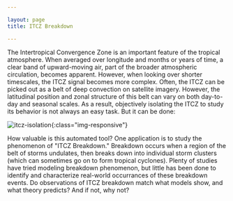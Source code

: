```yaml
---

layout: page
title: ITCZ Breakdown

---
```



<!---
1. Paragraph introducing ITCZ
    a. Broad overview
    b. Big thing I want to emphasize here: how, exactly, is the ITCZ defined? It can be viewed from a variety of lenses and timescales.
    c. Can maybe include a schematic from a theoretical paper or textbook, w/ *proper credit* of course. 

2. Paragraph introducing ITCZ Breakdown
    a. Past studies, barotropic instability theory

3. Summarizing of lack of understanding and purpose of research:
    a. Can ITCZ (breakdown) be reliably identified in Reanalysis datasets (e.g. ERA-Interim)?
    b. Does breakdown rate match theory? "Matching theory" can be broken down into a number of different techniques, but the most important ones are:
        i) Unstable growth rate of some modes
        ii) 

4. Eye-catching animation/graphic:
    I'm thinking the animation of the ITCZ-isolated strip over a few months would be ideal.
-->

The Intertropical Convergence Zone is an important feature of the tropical atmosphere. When averaged over longitude and months or years of time, a clear band of upward-moving air, part of the broader atmospheric circulation, becomes apparent. However, when looking over shorter timescales, the ITCZ signal becomes more complex. Often, the ITCZ can be picked out as a belt of deep convection on satellite imagery.  However, the latitudinal position and zonal structure of this belt can vary on both day-to-day and seasonal scales. As a result, objectively isolating the ITCZ to study its behavior is not always an easy task. But it can be done:  

![itcz-isolation](/figures/itcz_isolated_shift.gif){:class="img-responsive"}

How valuable is this automated tool? One application is to study the phenomenon of "ITCZ Breakdown." Breakdown occurs when a region of the belt of storms undulates, then breaks down into individual storm clusters (which can sometimes go on to form tropical cyclones). Plenty of studies have tried modeling breakdown phenomenon, but little has been done to identify and characterize real-world occurrances of these breakdown events. Do observations of ITCZ breakdown match what models show, and what theory predicts? And if not, why not?
